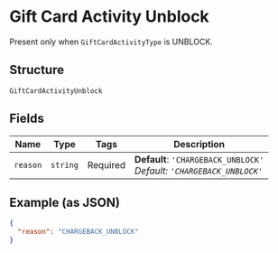 
# Gift Card Activity Unblock

Present only when `GiftCardActivityType` is UNBLOCK.

## Structure

`GiftCardActivityUnblock`

## Fields

| Name | Type | Tags | Description |
|  --- | --- | --- | --- |
| `reason` | `string` | Required | **Default**: `'CHARGEBACK_UNBLOCK'`<br>*Default: `'CHARGEBACK_UNBLOCK'`* |

## Example (as JSON)

```json
{
  "reason": "CHARGEBACK_UNBLOCK"
}
```

